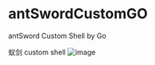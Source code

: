 # antSwordCustomGO
antSword Custom Shell by Go

蚁剑 custom shell
![image](https://user-images.githubusercontent.com/38403959/222891046-21088301-1320-4b9c-97b4-57da56b25fb2.png)
